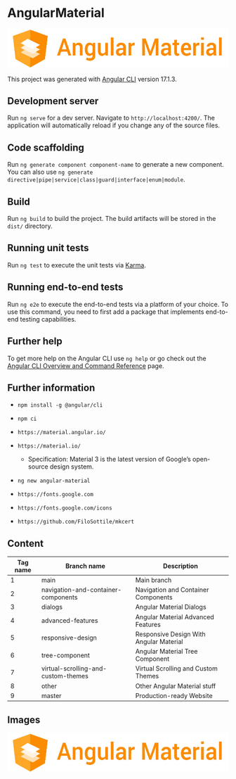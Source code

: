 # AngularMaterial

![image 1](./src/assets/img/angular-material.jpg)

This project was generated with [Angular CLI](https://github.com/angular/angular-cli) version 17.1.3.

## Development server

Run `ng serve` for a dev server. Navigate to `http://localhost:4200/`. The application will automatically reload if you change any of the source files.

## Code scaffolding

Run `ng generate component component-name` to generate a new component. You can also use `ng generate directive|pipe|service|class|guard|interface|enum|module`.

## Build

Run `ng build` to build the project. The build artifacts will be stored in the `dist/` directory.

## Running unit tests

Run `ng test` to execute the unit tests via [Karma](https://karma-runner.github.io).

## Running end-to-end tests

Run `ng e2e` to execute the end-to-end tests via a platform of your choice. To use this command, you need to first add a package that implements end-to-end testing capabilities.

## Further help

To get more help on the Angular CLI use `ng help` or go check out the [Angular CLI Overview and Command Reference](https://angular.io/cli) page.

## Further information

- `npm install -g @angular/cli`
- `npm ci`


- `https://material.angular.io/`
- `https://material.io/`
  - Specification: Material 3 is the latest version of Google’s open-source design system.
- `ng new angular-material`
- `https://fonts.google.com`
- `https://fonts.google.com/icons`


- `https://github.com/FiloSottile/mkcert`

## Content

| Tag name | Branch name                         | Description                             |
|----------|-------------------------------------|-----------------------------------------|
| 1        | main                                | Main branch                             |
| 2        | navigation-and-container-components | Navigation and Container Components     |
| 3        | dialogs                             | Angular Material Dialogs                |
| 4        | advanced-features                   | Angular Material Advanced Features      |
| 5        | responsive-design                   | Responsive Design With Angular Material |
| 6        | tree-component                      | Angular Material Tree Component         |
| 7        | virtual-scrolling-and-custom-themes | Virtual Scrolling and Custom Themes     |
| 8        | other                               | Other Angular Material stuff            |
| 9        | master                              | Production-ready Website                |

## Images

![image 1](./src/assets/img/angular-material.jpg)
